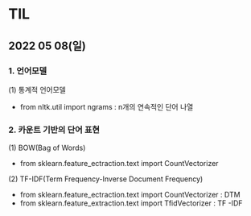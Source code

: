 # TIL



## 2022 05 08(일)


### 1. 언어모델

(1) 통계적 언어모델
* from nltk.util import ngrams : n개의 연속적인 단어 나열

### 2. 카운트 기반의 단어 표현

(1) BOW(Bag of Words)
* from sklearn.feature_ectraction.text import CountVectorizer

(2) TF-IDF(Term Frequency-Inverse Document Frequency)
* from sklearn.feature_ectraction.text import CountVectorizer : DTM
* from sklearn.feature_extraction.text import TfidVectorizer : TF -IDF